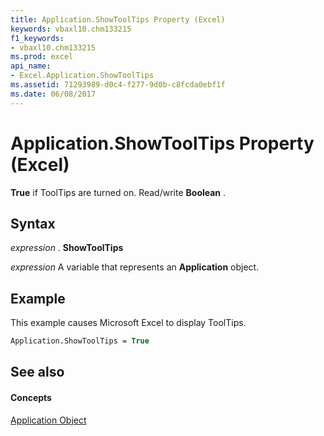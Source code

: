 ```yaml
---
title: Application.ShowToolTips Property (Excel)
keywords: vbaxl10.chm133215
f1_keywords:
- vbaxl10.chm133215
ms.prod: excel
api_name:
- Excel.Application.ShowToolTips
ms.assetid: 71293989-d0c4-f277-9d0b-c8fcda0ebf1f
ms.date: 06/08/2017
---
```



# Application.ShowToolTips Property (Excel)

 **True** if ToolTips are turned on. Read/write **Boolean** .


## Syntax

 _expression_ . **ShowToolTips**

 _expression_ A variable that represents an **Application** object.


## Example

This example causes Microsoft Excel to display ToolTips.


```vb
Application.ShowToolTips = True
```


## See also


#### Concepts


[Application Object](Excel.Application(objec).md)

